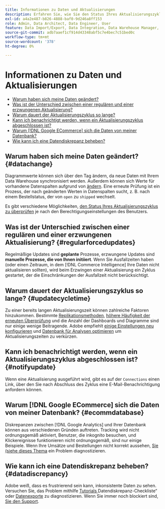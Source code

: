 ```yaml
---
title: Informationen zu Daten und Aktualisierungen
description: Erfahren Sie, wie Sie den Status Ihres Aktualisierungszyklus überprüfen.
exl-id: a4a2e487-b826-4888-baf0-9d246a8ff153
role: Admin, Data Architect, Data Engineer, User
feature: Data Import/Export, Data Integration, Data Warehouse Manager, Commerce Tables
source-git-commit: adb7aaef1cf914d43348abf5c7e4bec7c51bed0c
workflow-type: tm+mt
source-wordcount: '378'
ht-degree: 0%

---
```


# Informationen zu Daten und Aktualisierungen

* [Warum haben sich meine Daten geändert?](#datachange)
* [Was ist der Unterschied zwischen einer regulären und einer erzwungenen Aktualisierung?](#regularforcedupdates)
* [Warum dauert der Aktualisierungszyklus so lange?](#updatecycletime)
* [Kann ich benachrichtigt werden, wenn ein Aktualisierungszyklus abgeschlossen ist?](#notifyupdate)
* [Warum  [!DNL Google ECommerce]  sich die Daten von meiner Datenbank?](#ecommdatabase)
* [Wie kann ich eine Datendiskrepanz beheben?](#datadiscrepancy)

## Warum haben sich meine Daten geändert? {#datachange}

Diagrammwerte können sich über den Tag ändern, da neue Daten mit Ihrem Data Warehouse synchronisiert werden. Außerdem können sich Werte für vorhandene Datenspalten aufgrund von [ ändern](../data-warehouse-mgr/cfg-data-rechecks.md). Eine erneute Prüfung ist ein Prozess, der nach geänderten Werten in Datenspalten sucht, z. B. nach einem Bestellstatus, der von `open` zu `shipped` wechselt.

Es gibt verschiedene Möglichkeiten, [den Status Ihres Aktualisierungszyklus zu überprüfen](../../best-practices/check-update-cycle.md) je nach den Berechtigungseinstellungen des Benutzers.

## Was ist der Unterschied zwischen einer regulären und einer erzwungenen Aktualisierung? {#regularforcedupdates}

Regelmäßige Updates sind **geplante** Prozesse, erzwungene Updates sind **manuelle Prozesse, die von Ihnen initiiert**. Wenn Sie Ausfallzeiten haben (oder einen Zeitraum, in dem [!DNL Commerce Intelligence] Ihre Daten nicht aktualisieren sollten), wird beim Erzwingen einer Aktualisierung ein Zyklus gestartet, der die Einschränkungen der Ausfallzeit nicht berücksichtigt.

## Warum dauert der Aktualisierungszyklus so lange? {#updatecycletime}

Zu einer bereits langen Aktualisierungszeit können zahlreiche Faktoren hinzukommen. Bestimmte [Replikationsmethoden](../data-warehouse-mgr/cfg-replication-methods.md), [höhere Häufigkeit der erneuten Überprüfung](../data-warehouse-mgr/cfg-data-rechecks.md) und die Anzahl der Dashboards und Diagramme sind nur einige wenige Beitragende. Adobe empfiehlt [einige Einstellungen neu konfigurieren](../../best-practices/reduce-update-cycle-time.md) und [Datenbank für Analysen optimieren](../../best-practices/opt-db-analysis.md) um Aktualisierungszeiten zu verkürzen.

## Kann ich benachrichtigt werden, wenn ein Aktualisierungszyklus abgeschlossen ist? {#notifyupdate}

Wenn eine Aktualisierung ausgeführt wird, gibt es auf der `Connections` einen Link, über den Sie nach Abschluss des Zyklus eine E-Mail-Benachrichtigung anfordern können.

## Warum [!DNL Google ECommerce] sich die Daten von meiner Datenbank? {#ecommdatabase}

Diskrepanzen zwischen [!DNL Google Analytics] und Ihrer Datenbank können aus verschiedenen Gründen auftreten. Tracking wird nicht ordnungsgemäß aktiviert, Benutzer, die inkognito besuchen, und Klickereignisse funktionieren nicht ordnungsgemäß, sind nur einige Beispiele. Wenn Ihre Umsätze und Bestellungen nicht korrekt aussehen, [ Sie (siehe dieses Thema](https://experienceleague.adobe.com/docs/commerce-knowledge-base/kb/troubleshooting/miscellaneous/diagnosing-google-ecommerce-revenue-discrepancies.html?lang=de) ein Problem diagnostizieren.

## Wie kann ich eine Datendiskrepanz beheben? {#datadiscrepancy}

Adobe weiß, dass es frustrierend sein kann, inkonsistente Daten zu sehen. Versuchen Sie, das Problem mithilfe [ Tutorials ](https://experienceleague.adobe.com/docs/commerce-knowledge-base/kb/troubleshooting/miscellaneous/diagnosing-a-data-discrepancy.html?lang=de)Datendiskrepanz-Checkliste“ oder [Datenexporte](https://experienceleague.adobe.com/docs/commerce-knowledge-base/kb/troubleshooting/miscellaneous/using-data-exports-to-pinpoint-discrepancies.html?lang=de) zu diagnostizieren. Wenn Sie immer noch blockiert sind, [ Sie den Support](https://experienceleague.adobe.com/docs/commerce-knowledge-base/kb/troubleshooting/miscellaneous/mbi-service-policies.html?lang=de).

